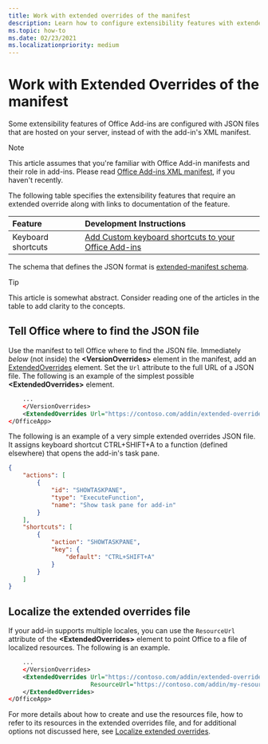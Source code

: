 ```yaml
---
title: Work with extended overrides of the manifest
description: Learn how to configure extensibility features with extended overrides of the manifest.
ms.topic: how-to
ms.date: 02/23/2021
ms.localizationpriority: medium
---
```


# Work with Extended Overrides of the manifest

Some extensibility features of Office Add-ins are configured with JSON files that are hosted on your server, instead of with the add-in's XML manifest.

> [!NOTE]
> This article assumes that you're familiar with Office Add-in manifests and their role in add-ins. Please read [Office Add-ins XML manifest](add-in-manifests.md), if you haven't recently.

The following table specifies the extensibility features that require an extended override along with links to documentation of the feature.

| Feature | Development Instructions |
| :----- | :----- |
| Keyboard shortcuts | [Add Custom keyboard shortcuts to your Office Add-ins](../design/keyboard-shortcuts.md) |

<!-- In the following link, the "en-us" must be present or the link breaks. -->
The schema that defines the JSON format is [extended-manifest schema](https://developer.microsoft.com/en-us/json-schemas/office-js/extended-manifest.schema.json).

> [!TIP]
> This article is somewhat abstract. Consider reading one of the articles in the table to add clarity to the concepts.

## Tell Office where to find the JSON file

Use the manifest to tell Office where to find the JSON file. Immediately *below* (not inside) the **\<VersionOverrides\>** element in the manifest, add an [ExtendedOverrides](/javascript/api/manifest/extendedoverrides) element. Set the `Url` attribute to the full URL of a JSON file. The following is an example of the simplest possible **\<ExtendedOverrides\>** element.

```xml
    ...
    </VersionOverrides>  
    <ExtendedOverrides Url="https://contoso.com/addin/extended-overrides.json"></ExtendedOverrides>
</OfficeApp>
```

The following is an example of a very simple extended overrides JSON file. It assigns keyboard shortcut CTRL+SHIFT+A to a function (defined elsewhere) that opens the add-in's task pane.

```json
{
    "actions": [
        {
            "id": "SHOWTASKPANE",
            "type": "ExecuteFunction",
            "name": "Show task pane for add-in"
        }
    ],
    "shortcuts": [
        {
            "action": "SHOWTASKPANE",
            "key": {
                "default": "CTRL+SHIFT+A"
            }
        }
    ]
}
```

## Localize the extended overrides file

If your add-in supports multiple locales, you can use the `ResourceUrl` attribute of the **\<ExtendedOverrides\>** element to point Office to a file of localized resources. The following is an example.

```xml
    ...
    </VersionOverrides>  
    <ExtendedOverrides Url="https://contoso.com/addin/extended-overrides.json" 
                       ResourceUrl="https://contoso.com/addin/my-resources.json">
    </ExtendedOverrides>
</OfficeApp>
```

For more details about how to create and use the resources file, how to refer to its resources in the extended overrides file, and for additional options not discussed here, see [Localize extended overrides](localization.md#localize-extended-overrides).
